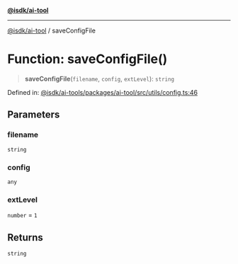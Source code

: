 [**@isdk/ai-tool**](../README.md)

***

[@isdk/ai-tool](../globals.md) / saveConfigFile

# Function: saveConfigFile()

> **saveConfigFile**(`filename`, `config`, `extLevel`): `string`

Defined in: [@isdk/ai-tools/packages/ai-tool/src/utils/config.ts:46](https://github.com/isdk/ai-tool.js/blob/e883e341c67e937e7d3a3e95e8bc56844896f5a3/src/utils/config.ts#L46)

## Parameters

### filename

`string`

### config

`any`

### extLevel

`number` = `1`

## Returns

`string`
